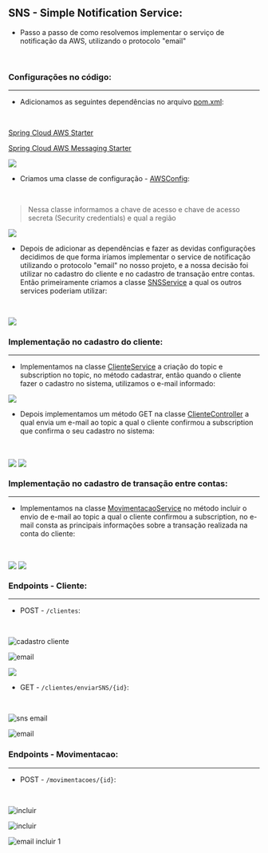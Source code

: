 ## SNS - Simple Notification Service:

* Passo a passo de como resolvemos implementar o serviço de notificação da AWS, utilizando o protocolo "email"

  ​

### Configurações no código:

--------

* Adicionamos as seguintes dependências no arquivo [pom.xml](https://github.com/Feruaro/Five-Stars-Bank/blob/main/FiveStarsBank/pom.xml):

  ​

[Spring Cloud AWS Starter](https://mvnrepository.com/artifact/org.springframework.cloud/spring-cloud-starter-aws/2.2.6.RELEASE)

[Spring Cloud AWS Messaging Starter](https://mvnrepository.com/artifact/org.springframework.cloud/spring-cloud-starter-aws-messaging/2.2.6.RELEASE)

<img align="center" src="https://github.com/Feruaro/Five-Stars-Bank/blob/main/Imagens/1_sns.jpg"/>

* Criamos uma classe de configuração -  [AWSConfig](https://github.com/Feruaro/Five-Stars-Bank/blob/main/FiveStarsBank/src/main/java/br/com/fivestarsbank/BlueBank/config/sns/AWSSNSConfig.java):

  ​

> Nessa classe informamos a chave de acesso e chave de acesso secreta (Security credentials) e qual a região

<img align="center" src="https://github.com/Feruaro/Five-Stars-Bank/blob/main/Imagens/2_sns.jpg"/>

* Depois de adicionar as dependências e fazer as devidas configurações decidimos de que forma iríamos implementar o service de notificação utilizando o protocolo "email" no nosso projeto, e a nossa decisão foi utilizar no cadastro do cliente e no cadastro de transação entre contas. Então primeiramente criamos a classe [SNSService](https://github.com/Feruaro/Five-Stars-Bank/blob/main/FiveStarsBank/src/main/java/br/com/fivestarsbank/BlueBank/service/SNSEmailService.java) a qual os outros services poderiam utilizar:

  ​

<img align="center" src="https://github.com/Feruaro/Five-Stars-Bank/blob/main/Imagens/3_sns.jpg"/>

### Implementação no cadastro do cliente:

----------

* Implementamos na classe [ClienteService](https://github.com/Feruaro/Five-Stars-Bank/blob/main/FiveStarsBank/src/main/java/br/com/fivestarsbank/BlueBank/service/ClienteService.java) a criação do topic e subscription no topic, no método cadastrar, então quando o cliente fazer o cadastro no sistema, utilizamos o e-mail informado:



<img align="center" src="https://github.com/Feruaro/Five-Stars-Bank/blob/main/Imagens/4_sns.jpg"/>

* Depois implementamos um método GET na classe [ClienteController](https://github.com/Feruaro/Five-Stars-Bank/blob/main/FiveStarsBank/src/main/java/br/com/fivestarsbank/BlueBank/controllers/ClienteController.java) a qual envia um e-mail ao topic a qual o cliente confirmou a subscription que confirma o seu cadastro no sistema:

  ​

<img align="center" src="https://github.com/Feruaro/Five-Stars-Bank/blob/main/Imagens/5_sns.jpg"/>

<img align="center" src="https://github.com/Feruaro/Five-Stars-Bank/blob/main/Imagens/6_sns.jpg"/>

### Implementação no cadastro de transação entre contas:

--------

* Implementamos na classe [MovimentacaoService](https://github.com/Feruaro/Five-Stars-Bank/blob/main/FiveStarsBank/src/main/java/br/com/fivestarsbank/BlueBank/service/MovimentacaoService.java) no método incluir o envio de e-mail ao topic a qual o cliente confirmou a subscription, no e-mail consta as principais informações sobre a transação realizada na conta do cliente: 

  ​

<img align="center" src="https://github.com/Feruaro/Five-Stars-Bank/blob/main/Imagens/7_sns.jpg"/>

<img align="center" src="https://github.com/Feruaro/Five-Stars-Bank/blob/main/Imagens/8_sns.jpg"/>



### Endpoints - Cliente:

-------

* POST - `/clientes`:

  ​

![cadastro cliente](https://github.com/Feruaro/Five-Stars-Bank/blob/main/Imagens/cadastro_cliente.jpg)

![email](https://github.com/Feruaro/Five-Stars-Bank/blob/main/Imagens/cadastro_cliente2.jpg)

<img src="https://github.com/Feruaro/Five-Stars-Bank/blob/main/Imagens/cadastro_cliente3.jpg"/>

* GET - `/clientes/enviarSNS/{id}`:

  ​

![sns email](https://github.com/Feruaro/Five-Stars-Bank/blob/main/Imagens/enviar_email.jpg)

![email](https://github.com/Feruaro/Five-Stars-Bank/blob/main/Imagens/enviar_email2.jpg)

### Endpoints - Movimentacao:

-------

* POST - `/movimentacoes/{id}`:

  ​

![incluir](https://github.com/Feruaro/Five-Stars-Bank/blob/main/Imagens/incluir_movi.jpg)

![incluir](https://github.com/Feruaro/Five-Stars-Bank/blob/main/Imagens/incluir_movi2.jpg)

![email incluir 1](https://github.com/Feruaro/Five-Stars-Bank/blob/main/Imagens/incluir_movi_email.jpg)